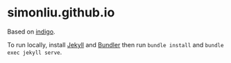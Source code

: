 simonliu.github.io
==================

Based on [indigo](https://github.com/sergiokopplin/indigo).

To run locally, install [Jekyll](https://jekyllrb.com) and [Bundler](https://bundler.io/) then run `bundle install` and 
`bundle exec jekyll serve`.